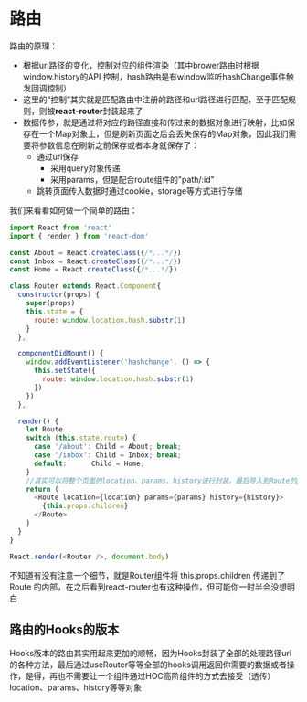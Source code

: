 # 路由
路由的原理：
- 根据url路径的变化，控制对应的组件渲染（其中brower路由时根据window.history的API 控制，hash路由是有window监听hashChange事件触发回调控制）
- 这里的“控制”其实就是匹配路由中注册的路径和url路径进行匹配，至于匹配规则，则被**react-router**封装起来了
- 数据传参，就是通过将对应的路径直接和传过来的数据对象进行映射，比如保存在一个Map对象上，但是刷新页面之后会丢失保存的Map对象，因此我们需要将参数信息在刷新之前保存或者本身就保存了：
  - 通过url保存
    -  采用query对象传递
    - 采用params，但是配合route组件的"path/:id"
  - 跳转页面传入数据时通过cookie，storage等方式进行存储


我们来看看如何做一个简单的路由：
```javascript
import React from 'react'
import { render } from 'react-dom'

const About = React.createClass({/*...*/})
const Inbox = React.createClass({/*...*/})
const Home = React.createClass({/*...*/})

class Router extends React.Component{
  constructor(props) {
    super(props)
    this.state = {
      route: window.location.hash.substr(1)
    }
  },

  componentDidMount() {
    window.addEventListener('hashchange', () => {
      this.setState({
        route: window.location.hash.substr(1)
      })
    })
  },

  render() {
    let Route
    switch (this.state.route) {
      case '/about': Child = About; break;
      case '/inbox': Child = Inbox; break;
      default:      Child = Home;
    }
    //其实可以将整个页面的location、params、history进行封装，最后导入到Route的props
    return (
      <Route location={location} params={params} history={history}>
        {this.props.children}
      </Route>
    )
  }
}

React.render(<Router />, document.body)
```

不知道有没有注意一个细节，就是Router组件将 this.props.children 传递到了 Route 的内部，在之后看到react-router也有这种操作，但可能你一时半会没想明白

## 路由的Hooks的版本
Hooks版本的路由其实用起来更加的顺畅，因为Hooks封装了全部的处理路径url的各种方法，最后通过useRouter等等全部的hooks调用返回你需要的数据或者操作，是得，再也不需要让一个组件通过HOC高阶组件的方式去接受（透传）location、params、history等等对象
